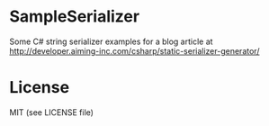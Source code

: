 # SampleSerializer
Some C# string serializer examples for a blog article at http://developer.aiming-inc.com/csharp/static-serializer-generator/

# License
MIT (see LICENSE file)
